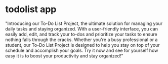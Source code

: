 # todolist app

"Introducing our To-Do List Project, the ultimate solution for managing your daily tasks and staying organized. With a user-friendly interface, you can easily add, edit, and track your to-dos and prioritize your tasks to ensure nothing falls through the cracks. Whether you're a busy professional or a student, our To-Do List Project is designed to help you stay on top of your schedule and accomplish your goals. Try it now and see for yourself how easy it is to boost your productivity and stay organized!"
